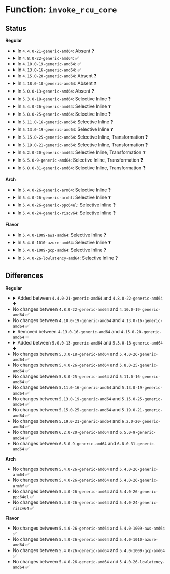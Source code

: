# Function: <code>invoke_rcu_core</code>

## Status
<b>Regular</b>
<ul>
<li>
<details>
<summary>In <code>4.4.0-21-generic-amd64</code>: Absent ❓</summary>

```json
{
  "name": "invoke_rcu_core",
  "collision_type": "Unique Static",
  "inline_type": "Full",
  "funcs": [
    {
      "addr": 18446744071579793139,
      "name": "invoke_rcu_core",
      "external": false,
      "loc": "kernel/rcu/tree.c:2967",
      "file": "kernel/rcu/tree.c",
      "inline": "not declared, inlined",
      "caller_inline": [
        "kernel/rcu/tree.c:rcu_process_callbacks",
        "kernel/rcu/tree.c:rcu_check_callbacks"
      ],
      "caller_func": []
    }
  ],
  "symbols": []
}
```
</details>
</li>
<li>
<details>
<summary>In <code>4.8.0-22-generic-amd64</code>: ✅</summary>

```c
void invoke_rcu_core()
```

```json
{
  "name": "invoke_rcu_core",
  "collision_type": "Unique Static",
  "inline_type": "No",
  "funcs": [
    {
      "addr": 18446744071579806768,
      "name": "invoke_rcu_core",
      "external": false,
      "loc": "kernel/rcu/tree.c:3046",
      "file": "kernel/rcu/tree.c",
      "inline": "seen, unknown",
      "caller_inline": [],
      "caller_func": [
        "kernel/rcu/tree.c:rcu_process_callbacks",
        "kernel/rcu/tree.c:rcu_check_callbacks"
      ]
    }
  ],
  "symbols": [
    {
      "addr": 18446744071579806768,
      "name": "invoke_rcu_core",
      "section": ".text",
      "bind": "STB_LOCAL",
      "size": 41
    }
  ]
}
```
</details>
</li>
<li>
<details>
<summary>In <code>4.10.0-19-generic-amd64</code>: ✅</summary>

```c
void invoke_rcu_core()
```

```json
{
  "name": "invoke_rcu_core",
  "collision_type": "Unique Static",
  "inline_type": "No",
  "funcs": [
    {
      "addr": 18446744071579835376,
      "name": "invoke_rcu_core",
      "external": false,
      "loc": "kernel/rcu/tree.c:3049",
      "file": "kernel/rcu/tree.c",
      "inline": "seen, unknown",
      "caller_inline": [],
      "caller_func": [
        "kernel/rcu/tree.c:rcu_process_callbacks",
        "kernel/rcu/tree.c:rcu_check_callbacks"
      ]
    }
  ],
  "symbols": [
    {
      "addr": 18446744071579835376,
      "name": "invoke_rcu_core",
      "section": ".text",
      "bind": "STB_LOCAL",
      "size": 41
    }
  ]
}
```
</details>
</li>
<li>
<details>
<summary>In <code>4.13.0-16-generic-amd64</code>: ✅</summary>

```c
void invoke_rcu_core()
```

```json
{
  "name": "invoke_rcu_core",
  "collision_type": "Unique Static",
  "inline_type": "No",
  "funcs": [
    {
      "addr": 18446744071579838656,
      "name": "invoke_rcu_core",
      "external": false,
      "loc": "kernel/rcu/tree.c:3037",
      "file": "kernel/rcu/tree.c",
      "inline": "seen, unknown",
      "caller_inline": [],
      "caller_func": [
        "kernel/rcu/tree.c:rcu_process_callbacks",
        "kernel/rcu/tree.c:rcu_check_callbacks"
      ]
    }
  ],
  "symbols": [
    {
      "addr": 18446744071579838656,
      "name": "invoke_rcu_core",
      "section": ".text",
      "bind": "STB_LOCAL",
      "size": 42
    }
  ]
}
```
</details>
</li>
<li>
<details>
<summary>In <code>4.15.0-20-generic-amd64</code>: Absent ❓</summary>

```json
{
  "name": "invoke_rcu_core",
  "collision_type": "Unique Static",
  "inline_type": "Full",
  "funcs": [
    {
      "addr": 18446744071579890501,
      "name": "invoke_rcu_core",
      "external": false,
      "loc": "kernel/rcu/tree.c:3018",
      "file": "kernel/rcu/tree.c",
      "inline": "not declared, inlined",
      "caller_inline": [
        "kernel/rcu/tree.c:rcu_process_callbacks",
        "kernel/rcu/tree.c:rcu_check_callbacks"
      ],
      "caller_func": []
    }
  ],
  "symbols": []
}
```
</details>
</li>
<li>
<details>
<summary>In <code>4.18.0-10-generic-amd64</code>: Absent ❓</summary>

```json
{
  "name": "invoke_rcu_core",
  "collision_type": "Unique Static",
  "inline_type": "Full",
  "funcs": [
    {
      "addr": 18446744071579921612,
      "name": "invoke_rcu_core",
      "external": false,
      "loc": "kernel/rcu/tree.c:2824",
      "file": "kernel/rcu/tree.c",
      "inline": "not declared, inlined",
      "caller_inline": [
        "kernel/rcu/tree.c:rcu_process_callbacks",
        "kernel/rcu/tree.c:rcu_check_callbacks"
      ],
      "caller_func": []
    }
  ],
  "symbols": []
}
```
</details>
</li>
<li>
<details>
<summary>In <code>5.0.0-13-generic-amd64</code>: Absent ❓</summary>

```json
{
  "name": "invoke_rcu_core",
  "collision_type": "Unique Static",
  "inline_type": "Full",
  "funcs": [
    {
      "addr": 18446744071579971565,
      "name": "invoke_rcu_core",
      "external": false,
      "loc": "kernel/rcu/tree.c:2788",
      "file": "kernel/rcu/tree.c",
      "inline": "not declared, inlined",
      "caller_inline": [
        "kernel/rcu/tree.c:rcu_process_callbacks",
        "kernel/rcu/tree.c:rcu_check_callbacks"
      ],
      "caller_func": []
    }
  ],
  "symbols": []
}
```
</details>
</li>
<li>
<details>
<summary>In <code>5.3.0-18-generic-amd64</code>: Selective Inline ❓</summary>

```c
void invoke_rcu_core()
```

```json
{
  "name": "invoke_rcu_core",
  "collision_type": "Unique Static",
  "inline_type": "Selective",
  "funcs": [
    {
      "addr": 18446744071580005024,
      "name": "invoke_rcu_core",
      "external": false,
      "loc": "kernel/rcu/tree.c:2352",
      "file": "kernel/rcu/tree.c",
      "inline": "not declared, inlined",
      "caller_inline": [],
      "caller_func": [
        "kernel/rcu/tree.c:rcu_core",
        "kernel/rcu/tree.c:rcu_sched_clock_irq"
      ]
    }
  ],
  "symbols": [
    {
      "addr": 18446744071580005024,
      "name": "invoke_rcu_core",
      "section": ".text",
      "bind": "STB_LOCAL",
      "size": 140
    }
  ]
}
```
</details>
</li>
<li>
<details>
<summary>In <code>5.4.0-26-generic-amd64</code>: Selective Inline ❓</summary>

```c
void invoke_rcu_core()
```

```json
{
  "name": "invoke_rcu_core",
  "collision_type": "Unique Static",
  "inline_type": "Selective",
  "funcs": [
    {
      "addr": 18446744071580055184,
      "name": "invoke_rcu_core",
      "external": false,
      "loc": "kernel/rcu/tree.c:2416",
      "file": "kernel/rcu/tree.c",
      "inline": "not declared, inlined",
      "caller_inline": [],
      "caller_func": [
        "kernel/rcu/tree.c:__call_rcu",
        "kernel/rcu/tree.c:rcu_sched_clock_irq",
        "kernel/rcu/tree.c:rcu_do_batch"
      ]
    }
  ],
  "symbols": [
    {
      "addr": 18446744071580055184,
      "name": "invoke_rcu_core",
      "section": ".text",
      "bind": "STB_LOCAL",
      "size": 140
    }
  ]
}
```
</details>
</li>
<li>
<details>
<summary>In <code>5.8.0-25-generic-amd64</code>: Selective Inline ❓</summary>

```c
void invoke_rcu_core()
```

```json
{
  "name": "invoke_rcu_core",
  "collision_type": "Unique Static",
  "inline_type": "Selective",
  "funcs": [
    {
      "addr": 18446744071580114640,
      "name": "invoke_rcu_core",
      "external": false,
      "loc": "kernel/rcu/tree.c:2679",
      "file": "kernel/rcu/tree.c",
      "inline": "not declared, inlined",
      "caller_inline": [],
      "caller_func": [
        "kernel/rcu/tree.c:__call_rcu",
        "kernel/rcu/tree.c:rcu_sched_clock_irq",
        "kernel/rcu/tree.c:rcu_do_batch"
      ]
    }
  ],
  "symbols": [
    {
      "addr": 18446744071580114640,
      "name": "invoke_rcu_core",
      "section": ".text",
      "bind": "STB_LOCAL",
      "size": 146
    }
  ]
}
```
</details>
</li>
<li>
<details>
<summary>In <code>5.11.0-16-generic-amd64</code>: Selective Inline ❓</summary>

```c
void invoke_rcu_core()
```

```json
{
  "name": "invoke_rcu_core",
  "collision_type": "Unique Static",
  "inline_type": "Selective",
  "funcs": [
    {
      "addr": 18446744071580096160,
      "name": "invoke_rcu_core",
      "external": false,
      "loc": "kernel/rcu/tree.c:2816",
      "file": "kernel/rcu/tree.c",
      "inline": "not declared, inlined",
      "caller_inline": [],
      "caller_func": [
        "kernel/rcu/tree.c:__call_rcu",
        "kernel/rcu/tree.c:rcu_sched_clock_irq",
        "kernel/rcu/tree.c:rcu_do_batch"
      ]
    }
  ],
  "symbols": [
    {
      "addr": 18446744071580096160,
      "name": "invoke_rcu_core",
      "section": ".text",
      "bind": "STB_LOCAL",
      "size": 146
    }
  ]
}
```
</details>
</li>
<li>
<details>
<summary>In <code>5.13.0-19-generic-amd64</code>: Selective Inline ❓</summary>

```c
void invoke_rcu_core()
```

```json
{
  "name": "invoke_rcu_core",
  "collision_type": "Unique Static",
  "inline_type": "Selective",
  "funcs": [
    {
      "addr": 18446744071580100544,
      "name": "invoke_rcu_core",
      "external": false,
      "loc": "kernel/rcu/tree.c:2835",
      "file": "kernel/rcu/tree.c",
      "inline": "not declared, inlined",
      "caller_inline": [],
      "caller_func": [
        "kernel/rcu/tree.c:__call_rcu",
        "kernel/rcu/tree.c:rcu_sched_clock_irq",
        "kernel/rcu/tree.c:rcu_do_batch"
      ]
    }
  ],
  "symbols": [
    {
      "addr": 18446744071580100544,
      "name": "invoke_rcu_core",
      "section": ".text",
      "bind": "STB_LOCAL",
      "size": 148
    }
  ]
}
```
</details>
</li>
<li>
<details>
<summary>In <code>5.15.0-25-generic-amd64</code>: Selective Inline, Transformation ❓</summary>

```c
void invoke_rcu_core()
```

```json
{
  "name": "invoke_rcu_core",
  "collision_type": "Unique Static",
  "inline_type": "Selective",
  "funcs": [
    {
      "addr": 18446744071580240380,
      "name": "invoke_rcu_core",
      "external": false,
      "loc": "kernel/rcu/tree.c:2786",
      "file": "kernel/rcu/tree.c",
      "inline": "not declared, inlined",
      "caller_inline": [],
      "caller_func": [
        "kernel/rcu/tree.c:__call_rcu",
        "kernel/rcu/tree.c:rcu_sched_clock_irq",
        "kernel/rcu/tree.c:rcu_do_batch"
      ]
    }
  ],
  "symbols": [
    {
      "addr": 18446744071580240352,
      "name": "invoke_rcu_core",
      "section": ".text",
      "bind": "STB_LOCAL",
      "size": 164
    },
    {
      "addr": 18446744071592146007,
      "name": "invoke_rcu_core.cold",
      "section": ".text",
      "bind": "STB_LOCAL",
      "size": 20
    }
  ]
}
```
</details>
</li>
<li>
<details>
<summary>In <code>5.19.0-21-generic-amd64</code>: Selective Inline, Transformation ❓</summary>

```c
void invoke_rcu_core()
```

```json
{
  "name": "invoke_rcu_core",
  "collision_type": "Unique Static",
  "inline_type": "Selective",
  "funcs": [
    {
      "addr": 18446744071580394359,
      "name": "invoke_rcu_core",
      "external": false,
      "loc": "kernel/rcu/tree.c:2884",
      "file": "kernel/rcu/tree.c",
      "inline": "not declared, inlined",
      "caller_inline": [],
      "caller_func": [
        "kernel/rcu/tree.c:call_rcu",
        "kernel/rcu/tree.c:rcu_core",
        "kernel/rcu/tree.c:rcu_sched_clock_irq"
      ]
    }
  ],
  "symbols": [
    {
      "addr": 18446744071580394288,
      "name": "invoke_rcu_core",
      "section": ".text",
      "bind": "STB_LOCAL",
      "size": 108
    },
    {
      "addr": 18446744071593916133,
      "name": "invoke_rcu_core.cold",
      "section": ".text",
      "bind": "STB_LOCAL",
      "size": 20
    }
  ]
}
```
</details>
</li>
<li>
<details>
<summary>In <code>6.2.0-20-generic-amd64</code>: Selective Inline, Transformation ❓</summary>

```c
void invoke_rcu_core()
```

```json
{
  "name": "invoke_rcu_core",
  "collision_type": "Unique Static",
  "inline_type": "Selective",
  "funcs": [
    {
      "addr": 18446744071580621687,
      "name": "invoke_rcu_core",
      "external": false,
      "loc": "kernel/rcu/tree.c:2552",
      "file": "kernel/rcu/tree.c",
      "inline": "not declared, inlined",
      "caller_inline": [],
      "caller_func": [
        "kernel/rcu/tree.c:rcu_core",
        "kernel/rcu/tree.c:rcu_sched_clock_irq"
      ]
    }
  ],
  "symbols": [
    {
      "addr": 18446744071580621616,
      "name": "invoke_rcu_core",
      "section": ".text",
      "bind": "STB_LOCAL",
      "size": 108
    },
    {
      "addr": 18446744071595991001,
      "name": "invoke_rcu_core.cold",
      "section": ".text",
      "bind": "STB_LOCAL",
      "size": 20
    }
  ]
}
```
</details>
</li>
<li>
<details>
<summary>In <code>6.5.0-9-generic-amd64</code>: Selective Inline, Transformation ❓</summary>

```c
void invoke_rcu_core()
```

```json
{
  "name": "invoke_rcu_core",
  "collision_type": "Unique Static",
  "inline_type": "Selective",
  "funcs": [
    {
      "addr": 18446744071580694935,
      "name": "invoke_rcu_core",
      "external": false,
      "loc": "kernel/rcu/tree.c:2445",
      "file": "kernel/rcu/tree.c",
      "inline": "not declared, inlined",
      "caller_inline": [],
      "caller_func": [
        "kernel/rcu/tree.c:rcu_core",
        "kernel/rcu/tree.c:rcu_sched_clock_irq"
      ]
    }
  ],
  "symbols": [
    {
      "addr": 18446744071580694864,
      "name": "invoke_rcu_core",
      "section": ".text",
      "bind": "STB_LOCAL",
      "size": 108
    },
    {
      "addr": 18446744071596509151,
      "name": "invoke_rcu_core.cold",
      "section": ".text",
      "bind": "STB_LOCAL",
      "size": 20
    }
  ]
}
```
</details>
</li>
<li>
<details>
<summary>In <code>6.8.0-31-generic-amd64</code>: Selective Inline, Transformation ❓</summary>

```c
void invoke_rcu_core()
```

```json
{
  "name": "invoke_rcu_core",
  "collision_type": "Unique Static",
  "inline_type": "Selective",
  "funcs": [
    {
      "addr": 18446744071580763735,
      "name": "invoke_rcu_core",
      "external": false,
      "loc": "kernel/rcu/tree.c:2511",
      "file": "kernel/rcu/tree.c",
      "inline": "not declared, inlined",
      "caller_inline": [],
      "caller_func": [
        "kernel/rcu/tree.c:rcu_nocb_rdp_deoffload",
        "kernel/rcu/tree.c:__call_rcu_common",
        "kernel/rcu/tree.c:rcu_core",
        "kernel/rcu/tree.c:rcu_sched_clock_irq"
      ]
    }
  ],
  "symbols": [
    {
      "addr": 18446744071580763664,
      "name": "invoke_rcu_core",
      "section": ".text",
      "bind": "STB_LOCAL",
      "size": 108
    },
    {
      "addr": 18446744071597406911,
      "name": "invoke_rcu_core.cold",
      "section": ".text",
      "bind": "STB_LOCAL",
      "size": 20
    }
  ]
}
```
</details>
</li>
</ul>
<b>Arch</b>
<ul>
<li>
<details>
<summary>In <code>5.4.0-26-generic-arm64</code>: Selective Inline ❓</summary>

```c
void invoke_rcu_core()
```

```json
{
  "name": "invoke_rcu_core",
  "collision_type": "Unique Static",
  "inline_type": "Selective",
  "funcs": [
    {
      "addr": 18446603336491265656,
      "name": "invoke_rcu_core",
      "external": false,
      "loc": "kernel/rcu/tree.c:2416",
      "file": "kernel/rcu/tree.c",
      "inline": "not declared, inlined",
      "caller_inline": [],
      "caller_func": [
        "kernel/rcu/tree.c:__call_rcu",
        "kernel/rcu/tree.c:rcu_sched_clock_irq",
        "kernel/rcu/tree.c:rcu_do_batch"
      ]
    }
  ],
  "symbols": [
    {
      "addr": 18446603336491265656,
      "name": "invoke_rcu_core",
      "section": ".text",
      "bind": "STB_LOCAL",
      "size": 232
    }
  ]
}
```
</details>
</li>
<li>
<details>
<summary>In <code>5.4.0-26-generic-armhf</code>: Selective Inline ❓</summary>

```c
void invoke_rcu_core()
```

```json
{
  "name": "invoke_rcu_core",
  "collision_type": "Unique Static",
  "inline_type": "Selective",
  "funcs": [
    {
      "addr": 3225273036,
      "name": "invoke_rcu_core",
      "external": false,
      "loc": "kernel/rcu/tree.c:2416",
      "file": "kernel/rcu/tree.c",
      "inline": "not declared, inlined",
      "caller_inline": [],
      "caller_func": [
        "kernel/rcu/tree.c:__call_rcu",
        "kernel/rcu/tree.c:rcu_core",
        "kernel/rcu/tree.c:rcu_sched_clock_irq"
      ]
    }
  ],
  "symbols": [
    {
      "addr": 3225273036,
      "name": "invoke_rcu_core",
      "section": ".text",
      "bind": "STB_LOCAL",
      "size": 228
    }
  ]
}
```
</details>
</li>
<li>
<details>
<summary>In <code>5.4.0-26-generic-ppc64el</code>: Selective Inline ❓</summary>

```c
void invoke_rcu_core()
```

```json
{
  "name": "invoke_rcu_core",
  "collision_type": "Unique Static",
  "inline_type": "Selective",
  "funcs": [
    {
      "addr": 13835058055284168560,
      "name": "invoke_rcu_core",
      "external": false,
      "loc": "kernel/rcu/tree.c:2416",
      "file": "kernel/rcu/tree.c",
      "inline": "not declared, inlined",
      "caller_inline": [],
      "caller_func": [
        "kernel/rcu/tree.c:__call_rcu",
        "kernel/rcu/tree.c:rcu_core",
        "kernel/rcu/tree.c:rcu_sched_clock_irq"
      ]
    }
  ],
  "symbols": [
    {
      "addr": 13835058055284168560,
      "name": "invoke_rcu_core",
      "section": ".text",
      "bind": "STB_LOCAL",
      "size": 256
    }
  ]
}
```
</details>
</li>
<li>
<details>
<summary>In <code>5.4.0-24-generic-riscv64</code>: Selective Inline ❓</summary>

```c
void invoke_rcu_core()
```

```json
{
  "name": "invoke_rcu_core",
  "collision_type": "Unique Static",
  "inline_type": "Selective",
  "funcs": [
    {
      "addr": 18446743936271782486,
      "name": "invoke_rcu_core",
      "external": false,
      "loc": "kernel/rcu/tree.c:2416",
      "file": "kernel/rcu/tree.c",
      "inline": "not declared, inlined",
      "caller_inline": [],
      "caller_func": [
        "kernel/rcu/tree.c:__call_rcu",
        "kernel/rcu/tree.c:rcu_core",
        "kernel/rcu/tree.c:rcu_sched_clock_irq"
      ]
    }
  ],
  "symbols": [
    {
      "addr": 18446743936271782486,
      "name": "invoke_rcu_core",
      "section": ".text",
      "bind": "STB_LOCAL",
      "size": 206
    }
  ]
}
```
</details>
</li>
</ul>
<b>Flavor</b>
<ul>
<li>
<details>
<summary>In <code>5.4.0-1009-aws-amd64</code>: Selective Inline ❓</summary>

```c
void invoke_rcu_core()
```

```json
{
  "name": "invoke_rcu_core",
  "collision_type": "Unique Static",
  "inline_type": "Selective",
  "funcs": [
    {
      "addr": 18446744071580023920,
      "name": "invoke_rcu_core",
      "external": false,
      "loc": "kernel/rcu/tree.c:2416",
      "file": "kernel/rcu/tree.c",
      "inline": "not declared, inlined",
      "caller_inline": [],
      "caller_func": [
        "kernel/rcu/tree.c:__call_rcu",
        "kernel/rcu/tree.c:rcu_sched_clock_irq",
        "kernel/rcu/tree.c:rcu_do_batch"
      ]
    }
  ],
  "symbols": [
    {
      "addr": 18446744071580023920,
      "name": "invoke_rcu_core",
      "section": ".text",
      "bind": "STB_LOCAL",
      "size": 140
    }
  ]
}
```
</details>
</li>
<li>
<details>
<summary>In <code>5.4.0-1010-azure-amd64</code>: Selective Inline ❓</summary>

```c
void invoke_rcu_core()
```

```json
{
  "name": "invoke_rcu_core",
  "collision_type": "Unique Static",
  "inline_type": "Selective",
  "funcs": [
    {
      "addr": 18446744071579959776,
      "name": "invoke_rcu_core",
      "external": false,
      "loc": "kernel/rcu/tree.c:2416",
      "file": "kernel/rcu/tree.c",
      "inline": "not declared, inlined",
      "caller_inline": [],
      "caller_func": [
        "kernel/rcu/tree.c:__call_rcu",
        "kernel/rcu/tree.c:rcu_sched_clock_irq",
        "kernel/rcu/tree.c:rcu_do_batch"
      ]
    }
  ],
  "symbols": [
    {
      "addr": 18446744071579959776,
      "name": "invoke_rcu_core",
      "section": ".text",
      "bind": "STB_LOCAL",
      "size": 118
    }
  ]
}
```
</details>
</li>
<li>
<details>
<summary>In <code>5.4.0-1009-gcp-amd64</code>: Selective Inline ❓</summary>

```c
void invoke_rcu_core()
```

```json
{
  "name": "invoke_rcu_core",
  "collision_type": "Unique Static",
  "inline_type": "Selective",
  "funcs": [
    {
      "addr": 18446744071580015456,
      "name": "invoke_rcu_core",
      "external": false,
      "loc": "kernel/rcu/tree.c:2416",
      "file": "kernel/rcu/tree.c",
      "inline": "not declared, inlined",
      "caller_inline": [],
      "caller_func": [
        "kernel/rcu/tree.c:__call_rcu",
        "kernel/rcu/tree.c:rcu_sched_clock_irq",
        "kernel/rcu/tree.c:rcu_do_batch"
      ]
    }
  ],
  "symbols": [
    {
      "addr": 18446744071580015456,
      "name": "invoke_rcu_core",
      "section": ".text",
      "bind": "STB_LOCAL",
      "size": 140
    }
  ]
}
```
</details>
</li>
<li>
<details>
<summary>In <code>5.4.0-26-lowlatency-amd64</code>: Selective Inline ❓</summary>

```c
void invoke_rcu_core()
```

```json
{
  "name": "invoke_rcu_core",
  "collision_type": "Unique Static",
  "inline_type": "Selective",
  "funcs": [
    {
      "addr": 18446744071580068096,
      "name": "invoke_rcu_core",
      "external": false,
      "loc": "kernel/rcu/tree.c:2416",
      "file": "kernel/rcu/tree.c",
      "inline": "not declared, inlined",
      "caller_inline": [],
      "caller_func": [
        "kernel/rcu/tree.c:__call_rcu",
        "kernel/rcu/tree.c:rcu_sched_clock_irq",
        "kernel/rcu/tree.c:rcu_do_batch"
      ]
    }
  ],
  "symbols": [
    {
      "addr": 18446744071580068096,
      "name": "invoke_rcu_core",
      "section": ".text",
      "bind": "STB_LOCAL",
      "size": 140
    }
  ]
}
```
</details>
</li>
</ul>

## Differences
<b>Regular</b>
<ul>
<li>
<details>
<summary>Added between <code>4.4.0-21-generic-amd64</code> and <code>4.8.0-22-generic-amd64</code> ➕</summary>

```c
void invoke_rcu_core()
```
</details>
</li>
<li>
No changes between <code>4.8.0-22-generic-amd64</code> and <code>4.10.0-19-generic-amd64</code> ✅
</li>
<li>
No changes between <code>4.10.0-19-generic-amd64</code> and <code>4.13.0-16-generic-amd64</code> ✅
</li>
<li>
<details>
<summary>Removed between <code>4.13.0-16-generic-amd64</code> and <code>4.15.0-20-generic-amd64</code> ➖</summary>

```c
void invoke_rcu_core()
```
</details>
</li>
<li>
<details>
<summary>Added between <code>5.0.0-13-generic-amd64</code> and <code>5.3.0-18-generic-amd64</code> ➕</summary>

```c
void invoke_rcu_core()
```
</details>
</li>
<li>
No changes between <code>5.3.0-18-generic-amd64</code> and <code>5.4.0-26-generic-amd64</code> ✅
</li>
<li>
No changes between <code>5.4.0-26-generic-amd64</code> and <code>5.8.0-25-generic-amd64</code> ✅
</li>
<li>
No changes between <code>5.8.0-25-generic-amd64</code> and <code>5.11.0-16-generic-amd64</code> ✅
</li>
<li>
No changes between <code>5.11.0-16-generic-amd64</code> and <code>5.13.0-19-generic-amd64</code> ✅
</li>
<li>
No changes between <code>5.13.0-19-generic-amd64</code> and <code>5.15.0-25-generic-amd64</code> ✅
</li>
<li>
No changes between <code>5.15.0-25-generic-amd64</code> and <code>5.19.0-21-generic-amd64</code> ✅
</li>
<li>
No changes between <code>5.19.0-21-generic-amd64</code> and <code>6.2.0-20-generic-amd64</code> ✅
</li>
<li>
No changes between <code>6.2.0-20-generic-amd64</code> and <code>6.5.0-9-generic-amd64</code> ✅
</li>
<li>
No changes between <code>6.5.0-9-generic-amd64</code> and <code>6.8.0-31-generic-amd64</code> ✅
</li>
</ul>
<b>Arch</b>
<ul>
<li>
No changes between <code>5.4.0-26-generic-amd64</code> and <code>5.4.0-26-generic-arm64</code> ✅
</li>
<li>
No changes between <code>5.4.0-26-generic-amd64</code> and <code>5.4.0-26-generic-armhf</code> ✅
</li>
<li>
No changes between <code>5.4.0-26-generic-amd64</code> and <code>5.4.0-26-generic-ppc64el</code> ✅
</li>
<li>
No changes between <code>5.4.0-26-generic-amd64</code> and <code>5.4.0-24-generic-riscv64</code> ✅
</li>
</ul>
<b>Flavor</b>
<ul>
<li>
No changes between <code>5.4.0-26-generic-amd64</code> and <code>5.4.0-1009-aws-amd64</code> ✅
</li>
<li>
No changes between <code>5.4.0-26-generic-amd64</code> and <code>5.4.0-1010-azure-amd64</code> ✅
</li>
<li>
No changes between <code>5.4.0-26-generic-amd64</code> and <code>5.4.0-1009-gcp-amd64</code> ✅
</li>
<li>
No changes between <code>5.4.0-26-generic-amd64</code> and <code>5.4.0-26-lowlatency-amd64</code> ✅
</li>
</ul>
